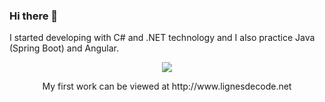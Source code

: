 
### Hi there 👋

I started developing with C# and .NET technology and I also practice Java (Spring Boot) and Angular.

<p align="center">
  <img src="https://user-images.githubusercontent.com/105590069/209787089-f92598fd-3b2c-417d-a6ac-41396ee4749d.png">
</p>
<p align="center">
  My first work can be viewed at http://www.lignesdecode.net
</p>


<!--
**Sudo1999/Sudo1999** is a ✨ _special_ ✨ repository because its `README.md` (this file) appears on your GitHub profile.

Here are some ideas to get you started:

- 🔭 I’m currently working on ...
- 🌱 I’m currently learning ...
- 👯 I’m looking to collaborate on ...
- 🤔 I’m looking for help with ...
- 💬 Ask me about ...
- 📫 How to reach me: ...
- 😄 Pronouns: ...
- ⚡ Fun fact: ...
-->
